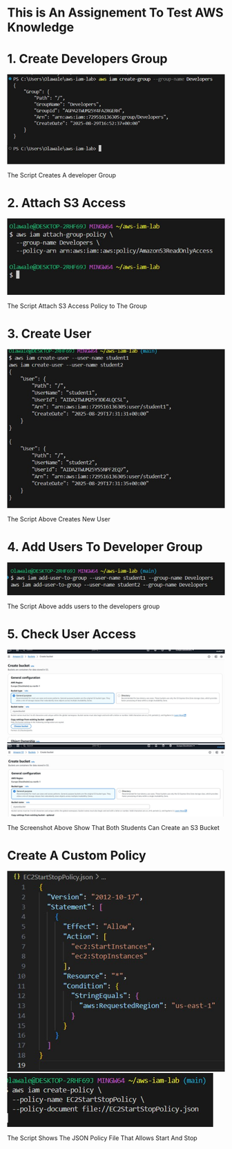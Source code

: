 

# This is An Assignement To Test AWS Knowledge 


# 1. Create Developers Group

![IAM GROUP](./screenshots/IAM%20Group.jpg)

  The Script Creates A developer Group


# 2. Attach S3 Access

![S3 Access](./screenshots/S3Access.jpg)

The Script Attach S3 Access Policy to The  Group

# 3. Create User

![Create User](./screenshots/Create%20User.jpg)

The Script Above Creates New User

# 4. Add Users To Developer Group

![ADD USER](./screenshots/Add%20User%20To%20Group.jpg)

The Script Above adds users to the developers group

# 5. Check User Access
 ![Check User Access](./screenshots/S3UserAccess.jpg)
 ![Check User Access](./screenshots/student%202.jpg)

 The Screenshot Above Show That Both Students Can Create an S3 Bucket



# Create A Custom Policy
![Custom policy](./screenshots/ESC2%20Start%20and%20Stop.%20json.jpg)
![Custom Policy](./screenshots/json2.jpg)

The Script Shows The JSON Policy File That Allows Start And Stop
